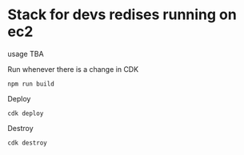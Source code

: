 # Stack for devs redises running on ec2

usage TBA

Run whenever there is a change in CDK

```
npm run build
```

Deploy

```
cdk deploy
```

Destroy

```
cdk destroy
```
